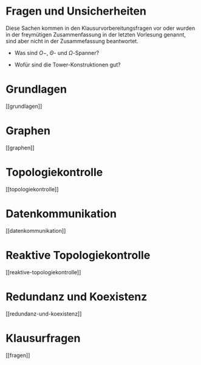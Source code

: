 # Fragen und Unsicherheiten

Diese Sachen kommen in den Klausurvorbereitungsfragen vor oder wurden in der freymütigen Zusammenfassung in der letzten Vorlesung genannt, sind aber nicht in der Zusammefassung beantwortet.

* Was sind $O-$, $\Theta$- und $\Omega$-Spanner?

* Wofür sind die Tower-Konstruktionen gut?

# Grundlagen

[[grundlagen]]

# Graphen

[[graphen]]

# Topologiekontrolle

[[topologiekontrolle]]

# Datenkommunikation

[[datenkommunikation]]

# Reaktive Topologiekontrolle

[[reaktive-topologiekontrolle]]

# Redundanz und Koexistenz

[[redundanz-und-koexistenz]]

# Klausurfragen

[[fragen]]
